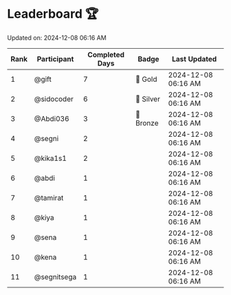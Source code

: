# Leaderboard 🏆

Updated on: 2024-12-08 06:16 AM

| Rank | Participant       | Completed Days | Badge      | Last Updated         |
|------|-------------------|----------------|------------|----------------------|
| 1    | @gift             | 7              | 🏅 Gold     | 2024-12-08 06:16 AM |
| 2    | @sidocoder        | 6              | 🥈 Silver   | 2024-12-08 06:16 AM |
| 3    | @Abdi036          | 3              | 🥉 Bronze   | 2024-12-08 06:16 AM |
| 4    | @segni            | 2              |            | 2024-12-08 06:16 AM |
| 5    | @kika1s1          | 2              |            | 2024-12-08 06:16 AM |
| 6    | @abdi             | 1              |            | 2024-12-08 06:16 AM |
| 7    | @tamirat          | 1              |            | 2024-12-08 06:16 AM |
| 8    | @kiya             | 1              |            | 2024-12-08 06:16 AM |
| 9    | @sena             | 1              |            | 2024-12-08 06:16 AM |
| 10   | @kena             | 1              |            | 2024-12-08 06:16 AM |
| 11   | @segnitsega       | 1              |            | 2024-12-08 06:16 AM |
